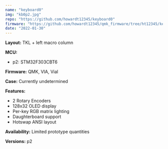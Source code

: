 ```yaml
---
name: "keyboard0"
img: "kb0p2.jpg"
repo: "https://github.com/howardt12345/keyboard0"
firmware: "https://github.com/howardt12345/qmk_firmware/tree/ht12345/keyboard0"
date: "2022-01-30"
---
```


**Layout:** TKL + left macro column

**MCU:**
- p2: STM32F303CBT6

**Firmware:** QMK, VIA, Vial

**Case:** Currently undetermined

**Features:**
- 2 Rotary Encoders
- 128x32 OLED display
- Per-key RGB matrix lighting
- Daughterboard support
- Hotswap ANSI layout

**Availability:** Limited prototype quantities

**Versions:** p2

